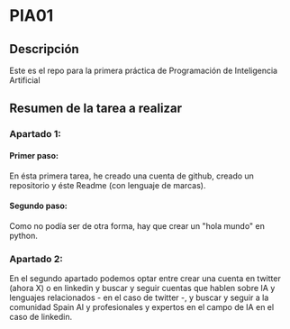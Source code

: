 # PIA01

## Descripción
Este es el repo para la primera práctica de Programación de Inteligencia Artificial

## Resumen de la tarea a realizar

### Apartado 1:

#### Primer paso:
En ésta primera tarea, he creado una cuenta de github, creado un repositorio y éste Readme (con lenguaje de marcas).

#### Segundo paso:
Como no podía ser de otra forma, hay que crear un "hola mundo" en python.

### Apartado 2:
En el segundo apartado podemos optar entre crear una cuenta en twitter (ahora X) o en linkedin y buscar y seguir cuentas que hablen sobre IA y lenguajes relacionados - en el caso de twitter -, y buscar y seguir a la comunidad Spain AI y profesionales y expertos en el campo de IA en el caso de linkedin.

